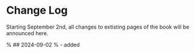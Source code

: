 # Change Log

Starting September 2nd, all changes to extisting pages of the book will be announced here.

% ## 2024-09-02
% - added 